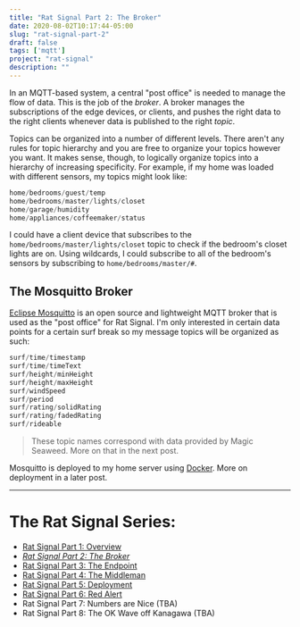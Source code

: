 ```yaml
---
title: "Rat Signal Part 2: The Broker"
date: 2020-08-02T10:17:44-05:00
slug: "rat-signal-part-2"
draft: false
tags: ['mqtt']
project: "rat-signal"
description: ""
---
```


In an MQTT-based system, a central "post office" is needed to manage the flow of data. This is the job
of the *broker*. A broker manages the subscriptions of the edge devices, or clients, and pushes the right
data to the right clients whenever data is published to the right *topic*.

Topics can be organized into a number of different levels. There aren't any rules for topic
hierarchy and you are free to organize your topics however you want. It makes sense, though, to logically organize topics into a hierarchy of increasing specificity. For example, if my home was loaded with
different sensors, my topics might look like:
```javascript
home/bedrooms/guest/temp
home/bedrooms/master/lights/closet
home/garage/humidity
home/appliances/coffeemaker/status
```
I could have a client device that subscribes to the `home/bedrooms/master/lights/closet` topic to check
if the bedroom's closet lights are on. Using wildcards, I could subscribe to all of the bedroom's sensors
by subscribing to `home/bedrooms/master/#`.

## The Mosquitto Broker

[Eclipse Mosquitto](https://mosquitto.org/) is an open source and lightweight MQTT broker that is
used as the "post office" for Rat Signal. I'm only interested in certain data points for a certain surf
break so my message topics will be organized as such:

```javascript
surf/time/timestamp
surf/time/timeText
surf/height/minHeight
surf/height/maxHeight
surf/windSpeed
surf/period
surf/rating/solidRating
surf/rating/fadedRating
surf/rideable
```

> These topic names correspond with data provided by Magic Seaweed. More on that in the next post.

Mosquitto is deployed to my home server using [Docker](https://hub.docker.com/_/eclipse-mosquitto). More
on deployment in a later post.

---

# The Rat Signal Series:

- [Rat Signal Part 1: Overview](/notes/rat-signal-part-1)
- *[Rat Signal Part 2: The Broker](/notes/rat-signal-part-2)*
- [Rat Signal Part 3: The Endpoint](/notes/rat-signal-part-3)
- [Rat Signal Part 4: The Middleman](/notes/rat-signal-part-4)
- [Rat Signal Part 5: Deployment](/notes/rat-signal-part-5)
- [Rat Signal Part 6: Red Alert](/notes/rat-signal-part-6)
- Rat Signal Part 7: Numbers are Nice (TBA)
- Rat Signal Part 8: The OK Wave off Kanagawa (TBA)
